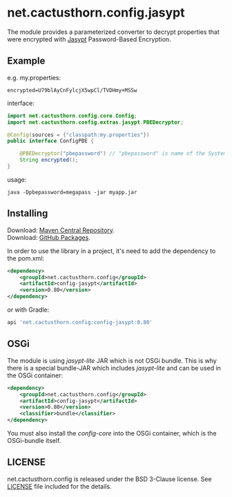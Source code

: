 # net.cactusthorn.config.jasypt
The module provides a parameterized converter to decrypt properties that were encrypted with [Jasypt](http://www.jasypt.org) Password-Based Encryption.

## Example
e.g. 
my.properties:
```properties
encrypted=U79blAyCnFylcjX5wpCl/TVDHmy+MSSw
```
interface:
```java
import net.cactusthorn.config.core.Config;
import net.cactusthorn.config.extras.jasypt.PBEDecryptor;

@Config(sources = {"classpath:my.properties"})
public interface ConfigPBE {

    @PBEDecryptor("pbepassword") // "pbepassword" is name of the System Property with password for decrypting
    String encrypted();
}
```
usage:
```console
java -Dpbepassword=megapass -jar myapp.jar
```

## Installing
Download: [Maven Central Repository](https://search.maven.org/search?q=g:net.cactusthorn.config).   
Download: [GitHub Packages](https://github.com/Gmugra?tab=packages&repo_name=net.cactusthorn.config).

In order to use the library in a project, it's need to add the dependency to the pom.xml:
```xml
<dependency>
    <groupId>net.cactusthorn.config</groupId>
    <artifactId>config-jasypt</artifactId>
    <version>0.80</version>
</dependency>
```
or with Gradle:
```groovy
api 'net.cactusthorn.config:config-jasypt:0.80'
```

## OSGi
The module is using *jasypt-lite* JAR which is not OSGi bundle.
This is why there is a special bundle-JAR which includes *jasypt-lite* and can be used in the OSGi container:
```xml
<dependency>
    <groupId>net.cactusthorn.config</groupId>
    <artifactId>config-jasypt</artifactId>
    <version>0.80</version>
    <classifier>bundle</classifier>
</dependency>
```
You must also install the *config-core* into the OSGi container, which is the OSGi-bundle itself.

## LICENSE
net.cactusthorn.config is released under the BSD 3-Clause license. See [LICENSE](https://github.com/Gmugra/net.cactusthorn.config/blob/main/LICENSE) file included for the details.
